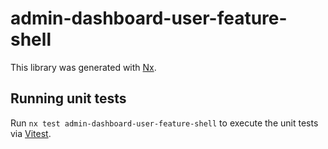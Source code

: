 # admin-dashboard-user-feature-shell

This library was generated with [Nx](https://nx.dev).

## Running unit tests

Run `nx test admin-dashboard-user-feature-shell` to execute the unit tests via [Vitest](https://vitest.dev/).
